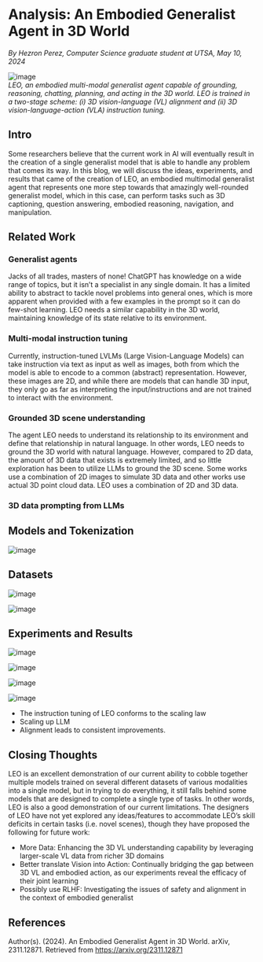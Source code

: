 # Analysis: An Embodied Generalist Agent in 3D World
_By Hezron Perez, Computer Science graduate student at UTSA, May 10, 2024_


![image](https://github.com/HEZR0N/LLM_blogs/assets/99786488/67386294-a0de-4cbd-828f-5933db993678)      
_LEO, an embodied multi-modal generalist agent capable of grounding, reasoning, chatting, planning, and acting in the 3D world. LEO is trained in a two-stage scheme: (i) 3D vision-language (VL) alignment and (ii) 3D vision-language-action (VLA) instruction tuning._

## Intro
Some researchers believe that the current work in AI will eventually result in the creation of a single generalist model that is able to handle any problem that comes its way. In this blog, we will discuss the ideas, experiments, and results that came of the creation of LEO, an embodied multimodal generalist agent that represents one more step towards that amazingly well-rounded generalist model, which in this case, can perform tasks such as 3D captioning, question answering, embodied reasoning, navigation, and manipulation.
## Related Work
### Generalist agents
Jacks of all trades, masters of none! ChatGPT has knowledge on a wide range of topics, but it isn’t a specialist in any single domain. It has a limited ability to abstract to tackle novel problems into general ones, which is more apparent when provided with a few examples in the prompt so it can do few-shot learning. LEO needs a similar capability in the 3D world, maintaining knowledge of its state relative to its environment. 
### Multi-modal instruction tuning
Currently, instruction-tuned LVLMs (Large Vision-Language Models) can take instruction via text as input as well as images, both from which the model is able to encode to a common (abstract) representation. However, these images are 2D, and while there are models that can handle 3D input, they only go as far as interpreting the input/instructions and are not trained to interact with the environment. 
### Grounded 3D scene understanding
The agent LEO needs to understand its relationship to its environment and define that relationship in natural language. In other words, LEO needs to ground the 3D world with natural language. However, compared to 2D data, the amount of 3D data that exists is extremely limited, and so little exploration has been to utilize LLMs to ground the 3D scene. Some works use a combination of 2D images to simulate 3D data and other works use actual 3D point cloud data. LEO uses a combination of 2D and 3D data. 
### 3D data prompting from LLMs
## Models and Tokenization
![image](https://github.com/HEZR0N/LLM_blogs/assets/99786488/148abe01-271d-4df4-bff8-50e4ddd361c1)      

## Datasets
![image](https://github.com/HEZR0N/LLM_blogs/assets/99786488/4a1da4c0-a9a7-4dcb-bd83-036a699c98b2)       

![image](https://github.com/HEZR0N/LLM_blogs/assets/99786488/8dec55bc-043d-4ac0-a968-19e61126b20c)       

## Experiments and Results
![image](https://github.com/HEZR0N/LLM_blogs/assets/99786488/b66487a0-2744-47ef-9e20-9ede83cd219b)    

![image](https://github.com/HEZR0N/LLM_blogs/assets/99786488/a78a1c7e-23be-4e59-ba9b-42b876a92f84)      

![image](https://github.com/HEZR0N/LLM_blogs/assets/99786488/b8fc10a8-70a5-4916-8e37-5ecc28f6a740)     



![image](https://github.com/HEZR0N/LLM_blogs/assets/99786488/9e8d59b1-169a-412b-94ff-120ac5f3d23c)     

 - The instruction tuning of LEO conforms to the scaling law
 - Scaling up LLM
 - Alignment leads to consistent improvements.
## Closing Thoughts
LEO is an excellent demonstration of our current ability to cobble together multiple models trained on several different datasets of various modalities into a single model, but in trying to do everything, it still falls behind some models that are designed to complete a single type of tasks. In other words, LEO is also a good demonstration of our current limitations. The designers of LEO have not yet explored any ideas/features to accommodate LEO’s skill deficits in certain tasks (i.e. novel scenes), though they have proposed the following for future work:
 - More Data: Enhancing the 3D VL understanding capability by leveraging larger-scale VL data from richer 3D domains
 - Better translate Vision into Action: Continually bridging the gap between 3D VL and embodied action, as our experiments reveal the efficacy of their joint learning
 - Possibly use RLHF: Investigating the issues of safety and alignment in the context of embodied generalist

## References
Author(s). (2024). An Embodied Generalist Agent in 3D World. arXiv, 2311.12871. Retrieved from https://arxiv.org/2311.12871
